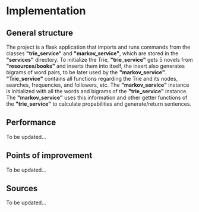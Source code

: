 # Implementation
## General structure
The project is a flask application that imports and runs commands from the classes **"trie_service"** and **"markov_service"**, which are stored in the **"services"** directory. To initialize the Trie, **"trie_service"** gets 5 novels from **"resources/books"** and inserts them into itself, the insert also generates bigrams of word pairs, to be later used by the **"markov_service"**. **"Trie_service"** contains all functions regarding the Trie and its nodes, searches, frequencies, and followers, etc.
The **"markov_service"** instance is initialized with all the words and bigrams of the **"trie_service"** instance. The **"markov_service"** uses this information and other getter functions of the **"trie_service"** to calculate propabilities and generate/return sentences.

## Performance
To be updated...

## Points of improvement
To be updated...

## Sources
To be updated...
